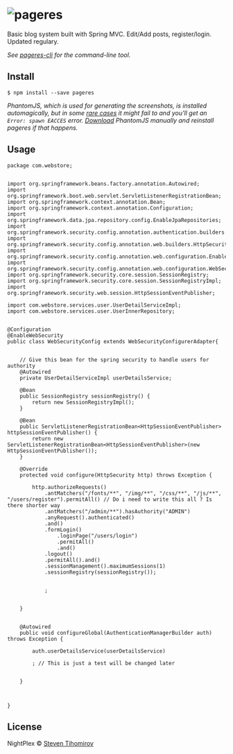 # ![pageres](media/promo.png)


Basic blog system built with Spring MVC. Edit/Add posts, register/login. Updated regulary.

*See [pageres-cli](https://github.com/sindresorhus/pageres-cli) for the command-line tool.*


## Install

```
$ npm install --save pageres
```

*PhantomJS, which is used for generating the screenshots, is installed automagically, but in some [rare cases](https://github.com/Obvious/phantomjs/issues/102) it might fail to and you'll get an `Error: spawn EACCES` error. [Download](http://phantomjs.org/download.html) PhantomJS manually and reinstall pageres if that happens.*


## Usage

```
package com.webstore;


import org.springframework.beans.factory.annotation.Autowired;
import org.springframework.boot.web.servlet.ServletListenerRegistrationBean;
import org.springframework.context.annotation.Bean;
import org.springframework.context.annotation.Configuration;
import org.springframework.data.jpa.repository.config.EnableJpaRepositories;
import org.springframework.security.config.annotation.authentication.builders.AuthenticationManagerBuilder;
import org.springframework.security.config.annotation.web.builders.HttpSecurity;
import org.springframework.security.config.annotation.web.configuration.EnableWebSecurity;
import org.springframework.security.config.annotation.web.configuration.WebSecurityConfigurerAdapter;
import org.springframework.security.core.session.SessionRegistry;
import org.springframework.security.core.session.SessionRegistryImpl;
import org.springframework.security.web.session.HttpSessionEventPublisher;

import com.webstore.services.user.UserDetailServiceImpl;
import com.webstore.services.user.UserInnerRepository;


@Configuration
@EnableWebSecurity
public class WebSecurityConfig extends WebSecurityConfigurerAdapter{
	
	
	// Give this bean for the spring security to handle users for authority
	@Autowired
    private UserDetailServiceImpl userDetailsService;
	
	@Bean
    public SessionRegistry sessionRegistry() {
        return new SessionRegistryImpl();
    }
	
	@Bean
    public ServletListenerRegistrationBean<HttpSessionEventPublisher> httpSessionEventPublisher() {
        return new ServletListenerRegistrationBean<HttpSessionEventPublisher>(new HttpSessionEventPublisher());
    }
	
	@Override
	protected void configure(HttpSecurity http) throws Exception {
		
		http.authorizeRequests()
			.antMatchers("/fonts/**", "/img/**", "/css/**", "/js/**", "/users/register").permitAll() // Do i need to write this all ? Is there shorter way
			.antMatchers("/admin/**").hasAuthority("ADMIN")
			.anyRequest().authenticated()
			.and()
			.formLogin()
				.loginPage("/users/login")
				.permitAll()
				.and()
			.logout()
			.permitAll().and()
			.sessionManagement().maximumSessions(1)
			.sessionRegistry(sessionRegistry());
			
			
			;
		
		
	}
	
	
	@Autowired
	public void configureGlobal(AuthenticationManagerBuilder auth) throws Exception {
		
		auth.userDetailsService(userDetailsService)
		
		; // This is just a test will be changed later
		
		
	}
	
	

}

```


## License

NightPlex © [Steven Tihomirov](https://)
